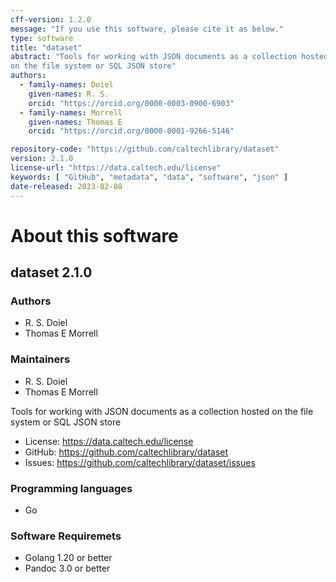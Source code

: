 ```yaml
---
cff-version: 1.2.0
message: "If you use this software, please cite it as below."
type: software
title: "dataset"
abstract: "Tools for working with JSON documents as a collection hosted
on the file system or SQL JSON store"
authors:
  - family-names: Doiel
    given-names: R. S.
    orcid: "https://orcid.org/0000-0003-0900-6903"
  - family-names: Morrell
    given-names: Thomas E
    orcid: "https://orcid.org/0000-0001-9266-5146"

repository-code: "https://github.com/caltechlibrary/dataset"
version: 2.1.0
license-url: "https://data.caltech.edu/license"
keywords: [ "GitHub", "metadata", "data", "software", "json" ]
date-released: 2023-02-08
---
```


About this software
===================

## dataset 2.1.0

### Authors

- R. S. Doiel
- Thomas E Morrell


### Maintainers

- R. S. Doiel
- Thomas E Morrell

Tools for working with JSON documents as a collection hosted on the file
system or SQL JSON store

- License: https://data.caltech.edu/license
- GitHub: https://github.com/caltechlibrary/dataset
- Issues: https://github.com/caltechlibrary/dataset/issues


### Programming languages

- Go


### Software Requiremets

- Golang 1.20 or better
- Pandoc 3.0 or better
